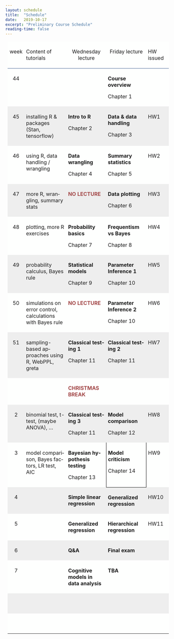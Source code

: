 ```yaml
---
layout: schedule
title:  "Schedule"
date:   2019-10-17
excerpt: "Preliminary Course Schedule"
reading-time: false
---
```



<table class=MsoNormalTable border=1 cellspacing=0 cellpadding=0 width=642
 style='margin-left:5.4pt;background:#FEFFFE;border-collapse:collapse;
 mso-table-layout-alt:fixed;border:none;mso-border-alt:solid black .25pt;
 mso-yfti-tbllook:1184;mso-padding-alt:0cm 5.4pt 0cm 5.4pt;mso-border-insideh:
 .25pt solid black;mso-border-insidev:.25pt solid black'>
 <thead>
  <tr style='mso-yfti-irow:0;mso-yfti-firstrow:yes;height:13.95pt'>
   <td width=45 valign=top style='width:33.8pt;border:none;border-bottom:solid #406091 1.0pt;
   padding:4.0pt 4.0pt 4.0pt 4.0pt;height:13.95pt'>
   <p class=TableStyle1 align=center style='text-align:center'>week</p>
   </td>
   <td width=204 valign=top style='width:152.65pt;border:none;border-bottom:
   solid #406091 1.0pt;padding:4.0pt 4.0pt 4.0pt 4.0pt;height:13.95pt'>
   <p class=TableStyle1>Content of tutorials</p>
   </td>
   <td width=154 valign=top style='width:115.45pt;border:none;border-bottom:
   solid #406091 1.0pt;padding:4.0pt 4.0pt 4.0pt 4.0pt;height:13.95pt'>
   <p class=TableStyle1 align=center style='text-align:center'>Wednesday
   lecture</p>
   </td>
   <td width=153 valign=top style='width:115.05pt;border:none;border-bottom:
   solid #406091 1.0pt;padding:4.0pt 4.0pt 4.0pt 4.0pt;height:13.95pt'>
   <p class=TableStyle1 align=center style='text-align:center'>Friday lecture</p>
   </td>
   <td width=86 valign=top style='width:64.5pt;border:none;border-bottom:solid #406091 1.0pt;
   padding:4.0pt 4.0pt 4.0pt 4.0pt;height:13.95pt'>
   <p class=TableStyle1>HW issued</p>
   </td>
  </tr>
 </thead>
 <tr style='mso-yfti-irow:1;height:24.2pt'>
  <td width=45 valign=top style='width:33.8pt;border:none;mso-border-top-alt:
  solid #406091 1.0pt;background:transparent;padding:4.0pt 4.0pt 4.0pt 4.0pt;
  height:24.2pt'>
  <p class=TableStyle2 align=center style='text-align:center'>44</p>
  </td>
  <td width=204 valign=top style='width:152.65pt;border:none;mso-border-top-alt:
  solid #406091 1.0pt;background:transparent;padding:4.0pt 4.0pt 4.0pt 4.0pt;
  height:24.2pt'>
  <p class=MsoNormal><span lang=EN-US><o:p>&nbsp;</o:p></span></p>
  </td>
  <td width=154 valign=top style='width:115.45pt;border:none;mso-border-top-alt:
  solid #406091 1.0pt;background:transparent;padding:4.0pt 4.0pt 4.0pt 4.0pt;
  height:24.2pt'>
  <p class=MsoNormal><span lang=EN-US><o:p>&nbsp;</o:p></span></p>
  </td>
  <td width=153 valign=top style='width:115.05pt;border:none;mso-border-top-alt:
  solid #406091 1.0pt;background:transparent;padding:4.0pt 4.0pt 4.0pt 4.0pt;
  height:24.2pt'>
  <p class=TableStyle2><b><span lang=EN-US style='mso-ansi-language:EN-US'>Course
  overview</span><o:p></o:p></b></p>
  <p class=TableStyle2><span lang=NL style='mso-ansi-language:NL'>Chapter 1</span></p>
  </td>
  <td width=86 valign=top style='width:64.5pt;border:none;mso-border-top-alt:
  solid #406091 1.0pt;background:transparent;padding:4.0pt 4.0pt 4.0pt 4.0pt;
  height:24.2pt'>
  <p class=MsoNormal><span lang=EN-US><o:p>&nbsp;</o:p></span></p>
  </td>
 </tr>
 <tr style='mso-yfti-irow:2;height:23.7pt'>
  <td width=45 valign=top style='width:33.8pt;border:none;background:#EEEEEE;
  padding:4.0pt 4.0pt 4.0pt 4.0pt;height:23.7pt'>
  <p class=TableStyle2 align=center style='text-align:center'>45</p>
  </td>
  <td width=204 valign=top style='width:152.65pt;border:none;background:#EEEEEE;
  padding:4.0pt 4.0pt 4.0pt 4.0pt;height:23.7pt'>
  <p class=TableStyle2>installing R &amp; packages (Stan, tensorflow)</p>
  </td>
  <td width=154 valign=top style='width:115.45pt;border:none;background:#EEEEEE;
  padding:4.0pt 4.0pt 4.0pt 4.0pt;height:23.7pt'>
  <p class=TableStyle2><b><span lang=EN-US style='mso-ansi-language:EN-US'>Intro
  to </span>R<o:p></o:p></b></p>
  <p class=TableStyle2>Chapter 2</p>
  </td>
  <td width=153 valign=top style='width:115.05pt;border:none;background:#EEEEEE;
  padding:4.0pt 4.0pt 4.0pt 4.0pt;height:23.7pt'>
  <p class=TableStyle2><b><span lang=EN-US style='mso-ansi-language:EN-US'>Data
  &amp; data handling</span><o:p></o:p></b></p>
  <p class=TableStyle2><span lang=EN-US style='mso-ansi-language:EN-US'>Chapter
  3</span></p>
  </td>
  <td width=86 valign=top style='width:64.5pt;border:none;background:#EEEEEE;
  padding:4.0pt 4.0pt 4.0pt 4.0pt;height:23.7pt'>
  <p class=TableStyle2>HW1</p>
  </td>
 </tr>
 <tr style='mso-yfti-irow:3;height:23.7pt'>
  <td width=45 valign=top style='width:33.8pt;border:none;background:transparent;
  padding:4.0pt 4.0pt 4.0pt 4.0pt;height:23.7pt'>
  <p class=TableStyle2 align=center style='text-align:center'>46</p>
  </td>
  <td width=204 valign=top style='width:152.65pt;border:none;background:transparent;
  padding:4.0pt 4.0pt 4.0pt 4.0pt;height:23.7pt'>
  <p class=TableStyle2><span lang=EN-US style='mso-ansi-language:EN-US'>using
  R, data handling / wrangling<o:p></o:p></span></p>
  </td>
  <td width=154 valign=top style='width:115.45pt;border:none;background:transparent;
  padding:4.0pt 4.0pt 4.0pt 4.0pt;height:23.7pt'>
  <p class=TableStyle2><b><span lang=EN-US style='mso-ansi-language:EN-US'>Data
  wrangling</span><o:p></o:p></b></p>
  <p class=TableStyle2><span lang=EN-US style='mso-ansi-language:EN-US'>Chapter
  4</span></p>
  </td>
  <td width=153 valign=top style='width:115.05pt;border:none;background:transparent;
  padding:4.0pt 4.0pt 4.0pt 4.0pt;height:23.7pt'>
  <p class=TableStyle2><b><span lang=EN-US style='mso-ansi-language:EN-US'>Summary
  statistics</span><o:p></o:p></b></p>
  <p class=TableStyle2><span lang=EN-US style='mso-ansi-language:EN-US'>Chapter
  5</span></p>
  </td>
  <td width=86 valign=top style='width:64.5pt;border:none;background:transparent;
  padding:4.0pt 4.0pt 4.0pt 4.0pt;height:23.7pt'>
  <p class=TableStyle2>HW2</p>
  </td>
 </tr>
 <tr style='mso-yfti-irow:4;height:23.7pt'>
  <td width=45 valign=top style='width:33.8pt;border:none;background:#EEEEEE;
  padding:4.0pt 4.0pt 4.0pt 4.0pt;height:23.7pt'>
  <p class=TableStyle2 align=center style='text-align:center'>47</p>
  </td>
  <td width=204 valign=top style='width:152.65pt;border:none;background:#EEEEEE;
  padding:4.0pt 4.0pt 4.0pt 4.0pt;height:23.7pt'>
  <p class=TableStyle2><span lang=EN-US style='mso-ansi-language:EN-US'>more R,
  wrangling, summary stats<o:p></o:p></span></p>
  </td>
  <td width=154 valign=top style='width:115.45pt;border:none;background:#EEEEEE;
  padding:4.0pt 4.0pt 4.0pt 4.0pt;height:23.7pt'>
  <p class=TableStyle2><b><span style='color:#A24747'>NO LECTURE</span></b></p>
  </td>
  <td width=153 valign=top style='width:115.05pt;border:none;background:#EEEEEE;
  padding:4.0pt 4.0pt 4.0pt 4.0pt;height:23.7pt'>
  <p class=TableStyle2><b><span lang=EN-US style='mso-ansi-language:EN-US'>Da</span>ta
  </b><b><span lang=EN-US style='mso-ansi-language:EN-US'>plotting</span><o:p></o:p></b></p>
  <p class=TableStyle2><span lang=EN-US style='mso-ansi-language:EN-US'>Chapter
  6</span></p>
  </td>
  <td width=86 valign=top style='width:64.5pt;border:none;background:#EEEEEE;
  padding:4.0pt 4.0pt 4.0pt 4.0pt;height:23.7pt'>
  <p class=TableStyle2>HW3</p>
  </td>
 </tr>
 <tr style='mso-yfti-irow:5;height:23.7pt'>
  <td width=45 valign=top style='width:33.8pt;border:none;background:transparent;
  padding:4.0pt 4.0pt 4.0pt 4.0pt;height:23.7pt'>
  <p class=TableStyle2 align=center style='text-align:center'>48</p>
  </td>
  <td width=204 valign=top style='width:152.65pt;border:none;background:transparent;
  padding:4.0pt 4.0pt 4.0pt 4.0pt;height:23.7pt'>
  <p class=TableStyle2>plotting, more R exercises</p>
  </td>
  <td width=154 valign=top style='width:115.45pt;border:none;background:transparent;
  padding:4.0pt 4.0pt 4.0pt 4.0pt;height:23.7pt'>
  <p class=TableStyle2><b><span lang=EN-US style='mso-ansi-language:EN-US'>Probability
  basics</span><o:p></o:p></b></p>
  <p class=TableStyle2><span lang=EN-US style='mso-ansi-language:EN-US'>Chapter
  7</span></p>
  </td>
  <td width=153 valign=top style='width:115.05pt;border:none;background:transparent;
  padding:4.0pt 4.0pt 4.0pt 4.0pt;height:23.7pt'>
  <p class=TableStyle2><b><span lang=EN-US style='mso-ansi-language:EN-US'>Frequentism
  vs Bayes</span><o:p></o:p></b></p>
  <p class=TableStyle2><span lang=EN-US style='mso-ansi-language:EN-US'>Chapter
  8</span></p>
  </td>
  <td width=86 valign=top style='width:64.5pt;border:none;background:transparent;
  padding:4.0pt 4.0pt 4.0pt 4.0pt;height:23.7pt'>
  <p class=TableStyle2>HW4</p>
  </td>
 </tr>
 <tr style='mso-yfti-irow:6;height:23.7pt'>
  <td width=45 valign=top style='width:33.8pt;border:none;background:#EEEEEE;
  padding:4.0pt 4.0pt 4.0pt 4.0pt;height:23.7pt'>
  <p class=TableStyle2 align=center style='text-align:center'>49</p>
  </td>
  <td width=204 valign=top style='width:152.65pt;border:none;background:#EEEEEE;
  padding:4.0pt 4.0pt 4.0pt 4.0pt;height:23.7pt'>
  <p class=TableStyle2>probability calculus, Bayes rule</p>
  </td>
  <td width=154 valign=top style='width:115.45pt;border:none;background:#EEEEEE;
  padding:4.0pt 4.0pt 4.0pt 4.0pt;height:23.7pt'>
  <p class=TableStyle2><b><span lang=EN-US style='mso-ansi-language:EN-US'>Statistical
  models</span><o:p></o:p></b></p>
  <p class=TableStyle2><span lang=EN-US style='mso-ansi-language:EN-US'>Chapter
  9</span></p>
  </td>
  <td width=153 valign=top style='width:115.05pt;border:none;background:#EEEEEE;
  padding:4.0pt 4.0pt 4.0pt 4.0pt;height:23.7pt'>
  <p class=TableStyle2><b>Parameter Inference</b><b><span lang=EN-US
  style='mso-ansi-language:EN-US'> 1</span><o:p></o:p></b></p>
  <p class=TableStyle2><span lang=EN-US style='mso-ansi-language:EN-US'>Chapter
  10</span></p>
  </td>
  <td width=86 valign=top style='width:64.5pt;border:none;background:#EEEEEE;
  padding:4.0pt 4.0pt 4.0pt 4.0pt;height:23.7pt'>
  <p class=TableStyle2>HW5</p>
  </td>
 </tr>
 <tr style='mso-yfti-irow:7;height:23.7pt'>
  <td width=45 valign=top style='width:33.8pt;border:none;background:transparent;
  padding:4.0pt 4.0pt 4.0pt 4.0pt;height:23.7pt'>
  <p class=TableStyle2 align=center style='text-align:center'>50</p>
  </td>
  <td width=204 valign=top style='width:152.65pt;border:none;background:transparent;
  padding:4.0pt 4.0pt 4.0pt 4.0pt;height:23.7pt'>
  <p class=TableStyle2><span lang=EN-US style='mso-ansi-language:EN-US'>simulations
  on error control, calculations with Bayes rule<o:p></o:p></span></p>
  </td>
  <td width=154 valign=top style='width:115.45pt;border:none;background:transparent;
  padding:4.0pt 4.0pt 4.0pt 4.0pt;height:23.7pt'>
  <p class=TableStyle2><b><span style='color:#A24747'>NO LECTURE</span></b></p>
  </td>
  <td width=153 valign=top style='width:115.05pt;border:none;background:transparent;
  padding:4.0pt 4.0pt 4.0pt 4.0pt;height:23.7pt'>
  <p class=TableStyle2><b>Parameter Inference</b><b><span lang=EN-US
  style='mso-ansi-language:EN-US'> 2</span><o:p></o:p></b></p>
  <p class=TableStyle2><span lang=EN-US style='mso-ansi-language:EN-US'>Chapter
  10</span></p>
  </td>
  <td width=86 valign=top style='width:64.5pt;border:none;background:transparent;
  padding:4.0pt 4.0pt 4.0pt 4.0pt;height:23.7pt'>
  <p class=TableStyle2>HW6</p>
  </td>
 </tr>
 <tr style='mso-yfti-irow:8;height:23.7pt'>
  <td width=45 valign=top style='width:33.8pt;border:none;background:#EEEEEE;
  padding:4.0pt 4.0pt 4.0pt 4.0pt;height:23.7pt'>
  <p class=TableStyle2 align=center style='text-align:center'>51</p>
  </td>
  <td width=204 valign=top style='width:152.65pt;border:none;background:#EEEEEE;
  padding:4.0pt 4.0pt 4.0pt 4.0pt;height:23.7pt'>
  <p class=TableStyle2><span lang=EN-US style='mso-ansi-language:EN-US'>sampling-based
  approaches using R, WebPPL, greta<o:p></o:p></span></p>
  </td>
  <td width=154 valign=top style='width:115.45pt;border:none;background:#EEEEEE;
  padding:4.0pt 4.0pt 4.0pt 4.0pt;height:23.7pt'>
  <p class=TableStyle2><b><span lang=EN-US style='mso-ansi-language:EN-US'>Classical
  testing 1</span><o:p></o:p></b></p>
  <p class=TableStyle2><span lang=EN-US style='mso-ansi-language:EN-US'>Chapter
  11</span></p>
  </td>
  <td width=153 valign=top style='width:115.05pt;border:none;background:#EEEEEE;
  padding:4.0pt 4.0pt 4.0pt 4.0pt;height:23.7pt'>
  <p class=TableStyle2><b><span lang=EN-US style='mso-ansi-language:EN-US'>Classical
  testing 2</span><o:p></o:p></b></p>
  <p class=TableStyle2><span lang=EN-US style='mso-ansi-language:EN-US'>Chapter
  11</span></p>
  </td>
  <td width=86 valign=top style='width:64.5pt;border:none;background:#EEEEEE;
  padding:4.0pt 4.0pt 4.0pt 4.0pt;height:23.7pt'>
  <p class=TableStyle2>HW7</p>
  </td>
 </tr>
 <tr style='mso-yfti-irow:9;height:23.95pt'>
  <td width=45 valign=top style='width:33.8pt;border:none;background:transparent;
  padding:4.0pt 4.0pt 4.0pt 4.0pt;height:23.95pt'>
  <p class=MsoNormal><span lang=EN-US><o:p>&nbsp;</o:p></span></p>
  </td>
  <td width=204 valign=top style='width:152.65pt;border:none;background:transparent;
  padding:4.0pt 4.0pt 4.0pt 4.0pt;height:23.95pt'>
  <p class=MsoNormal><span lang=EN-US><o:p>&nbsp;</o:p></span></p>
  </td>
  <td width=154 valign=top style='width:115.45pt;border:none;background:transparent;
  padding:4.0pt 4.0pt 4.0pt 4.0pt;height:23.95pt'>
  <p class=TableStyle2><b><span style='color:#A24747'>CHRISTMAS BREAK</span></b></p>
  </td>
  <td width=153 valign=top style='width:115.05pt;border:none;background:transparent;
  padding:4.0pt 4.0pt 4.0pt 4.0pt;height:23.95pt'>
  <p class=MsoNormal><span lang=EN-US><o:p>&nbsp;</o:p></span></p>
  </td>
  <td width=86 valign=top style='width:64.5pt;border:none;background:transparent;
  padding:4.0pt 4.0pt 4.0pt 4.0pt;height:23.95pt'>
  <p class=MsoNormal><span lang=EN-US><o:p>&nbsp;</o:p></span></p>
  </td>
 </tr>
 <tr style='mso-yfti-irow:10;height:23.95pt'>
  <td width=45 valign=top style='width:33.8pt;border:none;background:#EEEEEE;
  padding:4.0pt 4.0pt 4.0pt 4.0pt;height:23.95pt'>
  <p class=TableStyle2 align=center style='text-align:center'>2</p>
  </td>
  <td width=204 valign=top style='width:152.65pt;border:none;background:#EEEEEE;
  padding:4.0pt 4.0pt 4.0pt 4.0pt;height:23.95pt'>
  <p class=TableStyle2><span lang=EN-US style='mso-ansi-language:EN-US'>binomial
  test, t-test, (maybe ANOVA), …<o:p></o:p></span></p>
  </td>
  <td width=154 valign=top style='width:115.45pt;border:none;background:#EEEEEE;
  padding:4.0pt 4.0pt 4.0pt 4.0pt;height:23.95pt'>
  <p class=TableStyle2><b><span lang=EN-US style='mso-ansi-language:EN-US'>Classical
  testing 3</span><o:p></o:p></b></p>
  <p class=TableStyle2><span lang=EN-US style='mso-ansi-language:EN-US'>Chapter
  11</span></p>
  </td>
  <td width=153 valign=top style='width:115.05pt;border:none;background:#EEEEEE;
  padding:4.0pt 4.0pt 4.0pt 4.0pt;height:23.95pt'>
  <p class=TableStyle2><b><span lang=IT style='mso-ansi-language:IT'>Model
  comparison</span><o:p></o:p></b></p>
  <p class=TableStyle2><span lang=EN-US style='mso-ansi-language:EN-US'>Chapter
  12</span></p>
  </td>
  <td width=86 valign=top style='width:64.5pt;border:none;background:#EEEEEE;
  padding:4.0pt 4.0pt 4.0pt 4.0pt;height:23.95pt'>
  <p class=TableStyle2>HW8</p>
  </td>
 </tr>
 <tr style='mso-yfti-irow:11;height:35.85pt'>
  <td width=45 valign=top style='width:33.8pt;border:none;background:transparent;
  padding:4.0pt 4.0pt 4.0pt 4.0pt;height:35.85pt'>
  <p class=TableStyle2 align=center style='text-align:center'>3</p>
  </td>
  <td width=204 valign=top style='width:152.65pt;border:none;background:transparent;
  padding:4.0pt 4.0pt 4.0pt 4.0pt;height:35.85pt'>
  <p class=TableStyle2><span lang=EN-US style='mso-ansi-language:EN-US'>model
  comparison, Bayes factors, LR test, AIC<o:p></o:p></span></p>
  </td>
  <td width=154 valign=top style='width:115.45pt;border:none;border-right:solid black 1.0pt;
  mso-border-right-alt:solid black .25pt;background:transparent;padding:4.0pt 4.0pt 4.0pt 4.0pt;
  height:35.85pt'>
  <p class=TableStyle2><b><span lang=EN-US style='mso-ansi-language:EN-US'>Bayesian
  hypothesis testing</span><o:p></o:p></b></p>
  <p class=TableStyle2><span lang=EN-US style='mso-ansi-language:EN-US'>Chapter
  13</span></p>
  </td>
  <td width=153 valign=top style='width:115.05pt;border-top:none;border-left:
  none;border-bottom:solid black 1.0pt;border-right:solid black 1.0pt;
  mso-border-left-alt:solid black .25pt;mso-border-left-alt:solid black .25pt;
  mso-border-bottom-alt:solid black .25pt;mso-border-right-alt:solid black .25pt;
  background:transparent;padding:4.0pt 4.0pt 4.0pt 4.0pt;height:35.85pt'>
  <p class=TableStyle2><b><span lang=IT style='mso-ansi-language:IT'>Model
  criticism</span><o:p></o:p></b></p>
  <p class=TableStyle2><span lang=EN-US style='mso-ansi-language:EN-US'>Chapter
  14</span></p>
  </td>
  <td width=86 valign=top style='width:64.5pt;border:none;mso-border-left-alt:
  solid black .25pt;background:transparent;padding:4.0pt 4.0pt 4.0pt 4.0pt;
  height:35.85pt'>
  <p class=TableStyle2>HW9</p>
  </td>
 </tr>
 <tr style='mso-yfti-irow:12;height:23.95pt'>
  <td width=45 valign=top style='width:33.8pt;border:none;background:#EEEEEE;
  padding:4.0pt 4.0pt 4.0pt 4.0pt;height:23.95pt'>
  <p class=TableStyle2 align=center style='text-align:center'>4</p>
  </td>
  <td width=204 valign=top style='width:152.65pt;border:none;background:#EEEEEE;
  padding:4.0pt 4.0pt 4.0pt 4.0pt;height:23.95pt'>
  <p class=MsoNormal><span lang=EN-US><o:p>&nbsp;</o:p></span></p>
  </td>
  <td width=154 valign=top style='width:115.45pt;border:none;background:#EEEEEE;
  padding:4.0pt 4.0pt 4.0pt 4.0pt;height:23.95pt'>
  <p class=TableStyle2><b>Simple linear regression</b></p>
  </td>
  <td width=153 valign=top style='width:115.05pt;border:none;mso-border-top-alt:
  solid black .25pt;background:#EEEEEE;padding:4.0pt 4.0pt 4.0pt 4.0pt;
  height:23.95pt'>
  <p class=TableStyle2><b>Generalized regression</b></p>
  </td>
  <td width=86 valign=top style='width:64.5pt;border:none;background:#EEEEEE;
  padding:4.0pt 4.0pt 4.0pt 4.0pt;height:23.95pt'>
  <p class=TableStyle2>HW10</p>
  </td>
 </tr>
 <tr style='mso-yfti-irow:13;height:23.95pt'>
  <td width=45 valign=top style='width:33.8pt;border:none;background:transparent;
  padding:4.0pt 4.0pt 4.0pt 4.0pt;height:23.95pt'>
  <p class=TableStyle2 align=center style='text-align:center'>5</p>
  </td>
  <td width=204 valign=top style='width:152.65pt;border:none;background:transparent;
  padding:4.0pt 4.0pt 4.0pt 4.0pt;height:23.95pt'>
  <p class=MsoNormal><span lang=EN-US><o:p>&nbsp;</o:p></span></p>
  </td>
  <td width=154 valign=top style='width:115.45pt;border:none;background:transparent;
  padding:4.0pt 4.0pt 4.0pt 4.0pt;height:23.95pt'>
  <p class=TableStyle2><b>Generalized regression</b></p>
  </td>
  <td width=153 valign=top style='width:115.05pt;border:none;background:transparent;
  padding:4.0pt 4.0pt 4.0pt 4.0pt;height:23.95pt'>
  <p class=TableStyle2><b>Hierarchical regression</b></p>
  </td>
  <td width=86 valign=top style='width:64.5pt;border:none;background:transparent;
  padding:4.0pt 4.0pt 4.0pt 4.0pt;height:23.95pt'>
  <p class=TableStyle2>HW11</p>
  </td>
 </tr>
 <tr style='mso-yfti-irow:14;height:23.95pt'>
  <td width=45 valign=top style='width:33.8pt;border:none;background:#EEEEEE;
  padding:4.0pt 4.0pt 4.0pt 4.0pt;height:23.95pt'>
  <p class=TableStyle2 align=center style='text-align:center'>6</p>
  </td>
  <td width=204 valign=top style='width:152.65pt;border:none;background:#EEEEEE;
  padding:4.0pt 4.0pt 4.0pt 4.0pt;height:23.95pt'>
  <p class=MsoNormal><span lang=EN-US><o:p>&nbsp;</o:p></span></p>
  </td>
  <td width=154 valign=top style='width:115.45pt;border:none;background:#EEEEEE;
  padding:4.0pt 4.0pt 4.0pt 4.0pt;height:23.95pt'>
  <p class=TableStyle2><b>Q&amp;A</b></p>
  </td>
  <td width=153 valign=top style='width:115.05pt;border:none;background:#EEEEEE;
  padding:4.0pt 4.0pt 4.0pt 4.0pt;height:23.95pt'>
  <p class=TableStyle2><b>Final exam</b></p>
  </td>
  <td width=86 valign=top style='width:64.5pt;border:none;background:#EEEEEE;
  padding:4.0pt 4.0pt 4.0pt 4.0pt;height:23.95pt'>
  <p class=MsoNormal><span lang=EN-US><o:p>&nbsp;</o:p></span></p>
  </td>
 </tr>
 <tr style='mso-yfti-irow:15;height:23.95pt'>
  <td width=45 valign=top style='width:33.8pt;border:none;background:transparent;
  padding:4.0pt 4.0pt 4.0pt 4.0pt;height:23.95pt'>
  <p class=TableStyle2 align=center style='text-align:center'>7</p>
  </td>
  <td width=204 valign=top style='width:152.65pt;border:none;background:transparent;
  padding:4.0pt 4.0pt 4.0pt 4.0pt;height:23.95pt'>
  <p class=MsoNormal><span lang=EN-US><o:p>&nbsp;</o:p></span></p>
  </td>
  <td width=154 valign=top style='width:115.45pt;border:none;background:transparent;
  padding:4.0pt 4.0pt 4.0pt 4.0pt;height:23.95pt'>
  <p class=TableStyle2><b><span lang=EN-US style='mso-ansi-language:EN-US'>Cognitive
  models in data analysis</span></b><span lang=EN-US style='mso-ansi-language:
  EN-US'><o:p></o:p></span></p>
  </td>
  <td width=153 valign=top style='width:115.05pt;border:none;background:transparent;
  padding:4.0pt 4.0pt 4.0pt 4.0pt;height:23.95pt'>
  <p class=TableStyle2><b>TBA</b></p>
  </td>
  <td width=86 valign=top style='width:64.5pt;border:none;background:transparent;
  padding:4.0pt 4.0pt 4.0pt 4.0pt;height:23.95pt'>
  <p class=MsoNormal><span lang=EN-US><o:p>&nbsp;</o:p></span></p>
  </td>
 </tr>
 <tr style='mso-yfti-irow:16;height:23.95pt'>
  <td width=45 valign=top style='width:33.8pt;border:none;background:#EEEEEE;
  padding:4.0pt 4.0pt 4.0pt 4.0pt;height:23.95pt'>
  <p class=MsoNormal><span lang=EN-US><o:p>&nbsp;</o:p></span></p>
  </td>
  <td width=204 valign=top style='width:152.65pt;border:none;background:#EEEEEE;
  padding:4.0pt 4.0pt 4.0pt 4.0pt;height:23.95pt'>
  <p class=MsoNormal><span lang=EN-US><o:p>&nbsp;</o:p></span></p>
  </td>
  <td width=154 valign=top style='width:115.45pt;border:none;background:#EEEEEE;
  padding:4.0pt 4.0pt 4.0pt 4.0pt;height:23.95pt'>
  <p class=MsoNormal><span lang=EN-US><o:p>&nbsp;</o:p></span></p>
  </td>
  <td width=153 valign=top style='width:115.05pt;border:none;background:#EEEEEE;
  padding:4.0pt 4.0pt 4.0pt 4.0pt;height:23.95pt'>
  <p class=MsoNormal><span lang=EN-US><o:p>&nbsp;</o:p></span></p>
  </td>
  <td width=86 valign=top style='width:64.5pt;border:none;background:#EEEEEE;
  padding:4.0pt 4.0pt 4.0pt 4.0pt;height:23.95pt'>
  <p class=MsoNormal><span lang=EN-US><o:p>&nbsp;</o:p></span></p>
  </td>
 </tr>
 <tr style='mso-yfti-irow:17;mso-yfti-lastrow:yes;height:23.95pt'>
  <td width=45 valign=top style='width:33.8pt;border:none;background:transparent;
  padding:4.0pt 4.0pt 4.0pt 4.0pt;height:23.95pt'>
  <p class=MsoNormal><span lang=EN-US><o:p>&nbsp;</o:p></span></p>
  </td>
  <td width=204 valign=top style='width:152.65pt;border:none;background:transparent;
  padding:4.0pt 4.0pt 4.0pt 4.0pt;height:23.95pt'>
  <p class=MsoNormal><span lang=EN-US><o:p>&nbsp;</o:p></span></p>
  </td>
  <td width=154 valign=top style='width:115.45pt;border:none;background:transparent;
  padding:4.0pt 4.0pt 4.0pt 4.0pt;height:23.95pt'>
  <p class=MsoNormal><span lang=EN-US><o:p>&nbsp;</o:p></span></p>
  </td>
  <td width=153 valign=top style='width:115.05pt;border:none;background:transparent;
  padding:4.0pt 4.0pt 4.0pt 4.0pt;height:23.95pt'>
  <p class=MsoNormal><span lang=EN-US><o:p>&nbsp;</o:p></span></p>
  </td>
  <td width=86 valign=top style='width:64.5pt;border:none;background:transparent;
  padding:4.0pt 4.0pt 4.0pt 4.0pt;height:23.95pt'>
  <p class=MsoNormal><span lang=EN-US><o:p>&nbsp;</o:p></span></p>
  </td>
 </tr>
</table>
